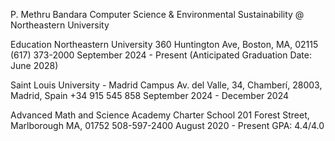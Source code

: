 P. Methru Bandara
Computer Science & Environmental Sustainability @ Northeastern University 

Education
Northeastern University
360 Huntington Ave, Boston, MA, 02115
(617) 373-2000
September 2024 - Present
(Anticipated Graduation Date: June 2028)

Saint Louis University - Madrid Campus
Av. del Valle, 34, Chamberí, 28003, Madrid, Spain
+34 915 545 858
September 2024 - December 2024

Advanced Math and Science Academy Charter School
201 Forest Street, Marlborough MA, 01752
508-597-2400
August 2020 - Present
GPA: 4.4/4.0
